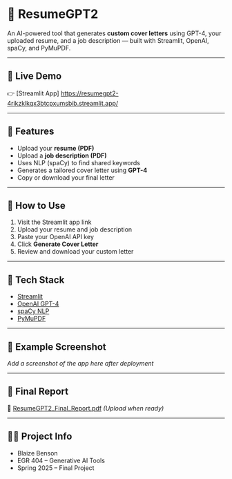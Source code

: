 # 📄 ResumeGPT2

An AI-powered tool that generates **custom cover letters** using GPT-4, your uploaded resume, and a job description — built with Streamlit, OpenAI, spaCy, and PyMuPDF.

---

## 🔗 Live Demo

👉 [Streamlit App] https://resumegpt2-4rikzklkqx3btcpxumsbib.streamlit.app/


---

## 📂 Features

- Upload your **resume (PDF)**
- Upload a **job description (PDF)**
- Uses NLP (spaCy) to find shared keywords
- Generates a tailored cover letter using **GPT-4**
- Copy or download your final letter

---

## 🚀 How to Use

1. Visit the Streamlit app link
2. Upload your resume and job description
3. Paste your OpenAI API key
4. Click **Generate Cover Letter**
5. Review and download your custom letter

---

## 🧰 Tech Stack

- [Streamlit](https://streamlit.io/)
- [OpenAI GPT-4](https://platform.openai.com/)
- [spaCy NLP](https://spacy.io/)
- [PyMuPDF](https://pymupdf.readthedocs.io/)

---

## 📸 Example Screenshot

_Add a screenshot of the app here after deployment_

---

## 📄 Final Report

📝 [ResumeGPT2_Final_Report.pdf](ResumeGPT2_Final_Report.pdf) *(Upload when ready)*

---

## 👨‍🎓 Project Info

- Blaize Benson
- EGR 404 – Generative AI Tools
- Spring 2025 – Final Project
